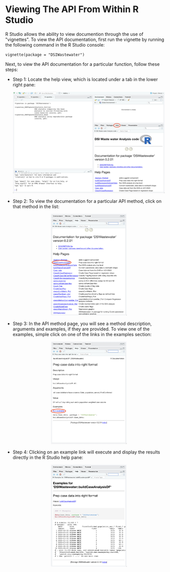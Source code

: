 # Viewing The API From Within R Studio

R Studio allows the ability to view documention through the use of "vignettes".  To view the API documentation, first run the vignette by running the following command in the R Studio console:

```
vignette(package = "DSIWastewater")
```

Next, to view the API documentation for a particular function, follow these steps:

- Step 1: Locate the help view, which is located under a tab in the lower right pane:
  <div align="center">
    <img src="../../images/r-studio/help.png">
  </div>

- Step 2: To view the documentation for a particular API method, click on that method in the list:
  <div align="center">
    <img src="../../images/r-studio/api-method.png" style="width:50%">
  </div>
  
- Step 3: In the API method page, you will see a  method description, arguments and examples, if they are provided.  To view one of the examples, simple click on one of the links in the examples section:
  <div align="center">
    <img src="../../images/r-studio/api-method-description-with-examples.png" style="width:50%">
  </div>

- Step 4: Clicking on an example link will execute and display the results directly in the R Studio help pane:
  <div align="center">
    <img src="../../images/r-studio/example.png" style="width:50%">
  </div>
 
